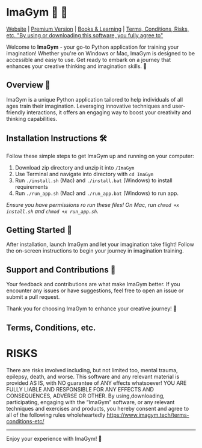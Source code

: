 
# ImaGym 🧠 💪

[Website](https://www.imagym.tech/) | [Premium Version](https://www.imagym.tech/imagym-premium/) | [Books & Learning](https://www.imagym.tech/books-and-learning/) | 
[Terms, Conditions, Risks, etc. "By using or downloading this software, you fully agree to"](https://www.imagym.tech/terms-conditions-etc/) 

Welcome to **ImaGym** - your go-to Python application for training your imagination! Whether you're on Windows or Mac, ImaGym is designed to be accessible and easy to use. Get ready to embark on a journey that enhances your creative thinking and imagination skills. 🚀

## Overview 🌟

ImaGym is a unique Python application tailored to help individuals of all ages train their imagination. Leveraging innovative techniques and user-friendly interactions, it offers an engaging way to boost your creativity and thinking capabilities.

## Installation Instructions 🛠️

Follow these simple steps to get ImaGym up and running on your computer:

1. Download zip directory and unzip it into `/ImaGym`
2. Use Terminal and navigate into directory with `cd ImaGym`
3. Run `./install.sh` (Mac) and `./install.bat` (Windows) to install requirements
4. Run `./run_app.sh` (Mac) and `./run_app.bat` (Windows) to run app.

_Ensure you have permissions ro run these files! On Mac, run `chmod +x install.sh` and `chmod +x run_app.sh`._

## Getting Started 🚀

After installation, launch ImaGym and let your imagination take flight! Follow the on-screen instructions to begin your journey in imagination training.

## Support and Contributions 🤝

Your feedback and contributions are what make ImaGym better. If you encounter any issues or have suggestions, feel free to open an issue or submit a pull request.

Thank you for choosing ImaGym to enhance your creative journey! 🌈


## Terms, Conditions, etc.
# RISKS
There are risks involved including, but not limited too, mental trauma, epilepsy, death, and worse. This software and any relevant material is provided AS IS, with NO guarantee of ANY effects whatsoever! YOU ARE FULLY LIABLE AND RESPONSIBLE FOR ANY EFFECTS AND CONSEQUENCES, ADVERSE OR OTHER. 
By using,downloading, participating, engaging with the “ImaGym” software, or any relevant techniques and exercises and products, you hereby consent and agree to all of the following rules wholeheartedly
https://www.imagym.tech/terms-conditions-etc/

---

Enjoy your experience with ImaGym! 🎉
